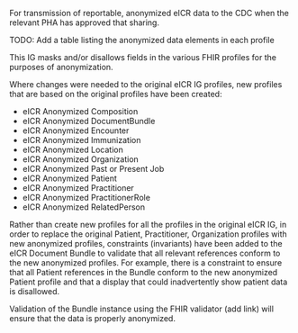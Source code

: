 For transmission of reportable, anonymized eICR data to the CDC when the relevant PHA has approved that sharing.

TODO: Add a table listing the anonymized data elements in each profile

This IG masks and/or disallows fields in the various FHIR profiles for the purposes of anonymization.

Where changes were needed to the original eICR IG profiles, new profiles that are based on the original profiles have been created:
 - eICR Anonymized Composition
 - eICR Anonymized DocumentBundle
 - eICR Anonymized Encounter
 - eICR Anonymized Immunization
 - eICR Anonymized Location
 - eICR Anonymized Organization
 - eICR Anonymized Past or Present Job
 - eICR Anonymized Patient
 - eICR Anonymized Practitioner
 - eICR Anonymized PractitionerRole
 - eICR Anonymized RelatedPerson

Rather than create new profiles for all the profiles in the original eICR IG, in order to replace the original Patient, Practitioner, Organization profiles with new anonymized profiles, constraints (invariants) have been added to the eICR Document Bundle to validate that all relevant references conform to the new anonymized profiles. For example, there is a constraint to ensure that all Patient references in the Bundle conform to the new anonymized Patient profile and that a display that could inadvertently show patient data is disallowed. 

Validation of the Bundle instance using the FHIR validator (add link) will ensure that the data is properly anonymized.